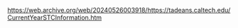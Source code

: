 https://web.archive.org/web/20240526003918/https://tadeans.caltech.edu/CurrentYearSTCInformation.htm
